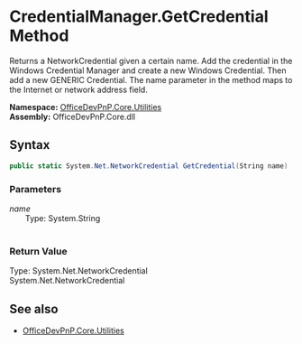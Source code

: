 # CredentialManager.GetCredential Method  
Returns a NetworkCredential given a certain name. Add the credential in the Windows Credential Manager and create a new Windows Credential. Then add a new GENERIC Credential. The name parameter in the method maps to the Internet or network address field.  

**Namespace:** [OfficeDevPnP.Core.Utilities](OfficeDevPnP.Core.Utilities.md)  
**Assembly:** OfficeDevPnP.Core.dll  
## Syntax
```C#
public static System.Net.NetworkCredential GetCredential(String name)
```
### Parameters
*name*  
&emsp;&emsp;Type: System.String  
&emsp;&emsp;  
  
### Return Value
Type: System.Net.NetworkCredential  
System.Net.NetworkCredential

## See also
- [OfficeDevPnP.Core.Utilities](OfficeDevPnP.Core.Utilities.md)
